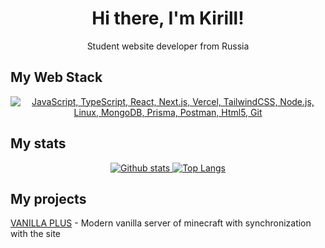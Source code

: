 <h1 align="center">Hi there, I'm Kirill!</h1>
<p align="center">Student website developer from Russia</h3>

## My Web Stack
<p align="center">
  <a href="#">
    <img src="https://skillicons.dev/icons?i=js,ts,react,nextjs,vercel,tailwindcss,nodejs,linux,mongodb,prisma,postman,html,git" alt="JavaScript, TypeScript, React, Next.js, Vercel, TailwindCSS, Node.js, Linux, MongoDB, Prisma, Postman, Html5, Git">
  </a>
</p>

## My stats
<p align="center">
  <a href="#">
    <img src="https://github-readme-stats.vercel.app/api?username=B1RDOW&show_icons=true&hide_rank=true&custom_title=Stats&count_private=true&hide=stars,issues&theme=transparent&border_color=0e1117" alt="Github stats" />
    <img src="https://github-readme-stats.vercel.app/api/top-langs/?username=B1RDOW&layout=compact&count_private=true&theme=transparent&border_color=0e1117" alt="Top Langs">
  </a>
</p>

## My projects

[VANILLA PLUS](https://vanilla-plus.ru) - Modern vanilla server of minecraft with synchronization with the site
